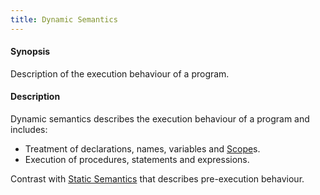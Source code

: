 ```yaml
---
title: Dynamic Semantics
---
```


#### Synopsis

Description of the execution behaviour of a program.

#### Description

Dynamic semantics describes the execution behaviour of a program and includes:

*  Treatment of declarations, names, variables and [Scope](../../Rascalopedia/Scope/index.md)s.
*  Execution of procedures, statements and expressions.

Contrast with [Static Semantics](../../Rascalopedia/StaticSemantics/index.md) that describes pre-execution behaviour.


